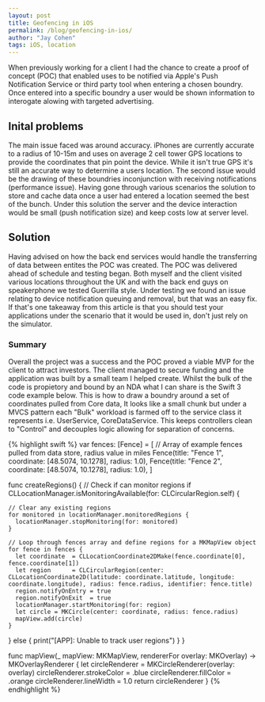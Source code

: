 ```yaml
---
layout: post
title: Geofencing in iOS
permalink: /blog/geofencing-in-ios/
author: "Jay Cohen"
tags: iOS, location
---
```


When previously working for a client I had the chance to create a proof of concept (POC) that enabled uses to be notified via Apple's Push Notification Service or third party tool when entering a chosen boundry. Once entered into a specific boundry a user would be shown information to interogate alowing with targeted advertising.

## Inital problems
The main issue faced was around accuracy. iPhones are currently accurate to a radius of 10-15m and uses on average 2 cell tower GPS locations to provide the coordinates that pin point the device. While it isn't true GPS it's still an accurate way to determine a users location. The second issue would be the drawing of these boundries inconjunction with receiving notifications (performance issue). Having gone through various scenarios the solution to store and cache data once a user had entered a location seemed the best of the bunch. Under this solution the server and the device interaction would be small (push notification size) and keep costs low at server level.  


## Solution

Having advised on how the back end services would handle the transferring of data between entites the POC was created. The POC was delivered ahead of schedule and testing began. Both myself and the client visited various locations throughout the UK and with the back end guys on speakerphone we tested Guerrilla style. Under testing we found an issue relating to device notification queuing and removal, but that was an easy fix. If that's one takeaway from this article is that you should test your applications under the scenario that it would be used in, don't just rely on the simulator.


### Summary

Overall the project was a success and the POC proved a viable MVP for the client to attract investors. The client managed to secure funding and the application was built by a small team I helped create. Whilst the bulk of the code is propietory and bound by an NDA what I can share is the Swift 3 code example below. This is how to draw a boundry around a set of coordinates pulled from Core data, It looks like a small chunk but under a MVCS pattern each "Bulk" workload is farmed off to the service class it represents i.e. UserService, CoreDataService. This keeps controllers clean to "Control" and decouples logic allowing for separation of concerns.


{% highlight swift %}
var fences: [Fence] = [
  // Array of example fences pulled from data store, radius value in miles
  Fence(title: "Fence 1", coordinate: [48.5074, 10.1278], radius: 1.0),
  Fence(title: "Fence 2", coordinate: [48.5074, 10.1278], radius: 1.0),
]

func createRegions() {
  // Check if can monitor regions
  if CLLocationManager.isMonitoringAvailable(for: CLCircularRegion.self) {

    // Clear any existing regions
    for monitored in locationManager.monitoredRegions {
      locationManager.stopMonitoring(for: monitored)
    }

    // Loop through fences array and define regions for a MKMapView object
    for fence in fences {    
      let coordinate  = CLLocationCoordinate2DMake(fence.coordinate[0], fence.coordinate[1])
      let region      = CLCircularRegion(center: CLLocationCoordinate2D(latitude: coordinate.latitude, longitude: coordinate.longitude), radius: fence.radius, identifier: fence.title)
      region.notifyOnEntry = true
      region.notifyOnExit  = true
      locationManager.startMonitoring(for: region)
      let circle = MKCircle(center: coordinate, radius: fence.radius)
      mapView.add(circle)     
    }

  } else {
    print("[APP]: Unable to track user regions")
  }
}

func mapView(_ mapView: MKMapView, rendererFor overlay: MKOverlay) -> MKOverlayRenderer {
  let circleRenderer = MKCircleRenderer(overlay: overlay)
  circleRenderer.strokeColor = .blue
  circleRenderer.fillColor   = .orange
  circleRenderer.lineWidth   = 1.0
  return circleRenderer
}
{% endhighlight %}

<!-- <section class="download-box">
  <h3>Download the full Xcode project</h3>
</section> -->
